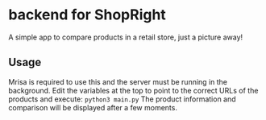 # backend for ShopRight

A simple app to compare products in a retail store, just a picture away!

## Usage
Mrisa is required to use this and the server must be running in the background. Edit the variables at the top to point to the correct URLs of the products and execute:
`python3 main.py`
The product information and comparison will be displayed after a few moments.
